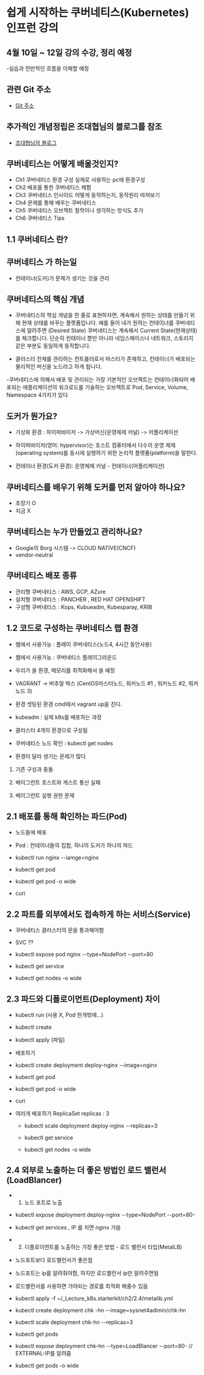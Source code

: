 # 쉽게 시작하는 쿠버네티스(Kubernetes) 인프런 강의

## 4월 10일 ~ 12일 강의 수강, 정리 예정
-실습과 전반적인 흐름을 이해할 예정

## 관련 Git 주소
- [Git 주소](https://github.com/sysnet4admin/_Lecture_k8s.starterkit)

## 추가적인 개념정립은 조대협님의 블로그를 참조
- [조대협님의 블로그](https://bcho.tistory.com/1256)

## 쿠버네티스는 어떻게 배울것인지?

- Ch1 쿠버네티스 환경 구성
실제로 사용하는 pc에 환경구성
- Ch2 배포를 통한 쿠버네티스 체험
- Ch3 쿠버네티스 인사이드
어떻게 동작하는지, 동작원리 따져보기
- Ch4 문제를 통해 배우는 쿠버네티스
- Ch5 쿠버네티스 오브젝트
철학이나 생각하는 방식도 추가
- Ch6 쿠버네티스 Tips

## 1.1 쿠버네티스 란?

## 쿠버네티스 가 하는일
- 컨테이너(도커)가 문제가 생기는 것을 관리

## 쿠버네티스의 핵심 개념
- 쿠버네티스의 핵심 개념을 한 줄로 표현하자면, 계속해서 원하는 상태를 만들기 위해 현재 상태를 바꾸는 플랫폼입니다. 예를 들어 내가 원하는 컨테이너를 쿠버네티스에 알려주면 (Desired State) 쿠버네티스는 계속해서 Current State(현재상태) 를 체크합니다. 단순히 컨테이너 뿐만 아니라 네임스페이스나 네트워크, 스토리지 같은 부분도 동일하게 동작합니다.

- 클러스터 전체를 관리하는 컨트롤러로서 마스터가 존재하고, 컨테이너가 배포되는 물리적인 머신을 노드라고 하게 됩니다.

-쿠버네티스에 의해서 배포 및 관리되는 가장 기본적인 오브젝트는 컨테이너화되어 배포되는 애플리케이션의 워크로드를 
기술하는 오브젝트로 Pod, Service, Volume, Namespace 4가지가 있다

## 도커가 뭔가요?

- 가상화 환경 : 하이퍼바이저 -> 가상머신(운영체제 커널) -> 어플리케이션 

- 하이퍼바이저(영어: hypervisor)는 호스트 컴퓨터에서 다수의 운영 체제(operating system)를 동시에 실행하기 위한 논리적 플랫폼(platform)을 말한다.

- 컨테이너 환경(도커 환경): 운영체제 커널 - 컨테이너(어플리케이션)

## 쿠버네티스를 배우기 위해 도커를 먼저 알아야 하나요?

- 초장기 O
- 지금 X 


## 쿠버네티스는 누가 만들었고 관리하나요?

- Google의 Borg 시스템 -> CLOUD NATIVE(CNCF) 
- vendor-neutral

## 쿠버네티스 배포 종류

- 관리형 쿠버네티스 : AWS, GCP, AZure
- 설치형 쿠버네티스 : PANCHER , RED HAT OPENSHIFT
- 구성형 쿠버네티스 : Kops, Kubueadm, Kubesparay, KRIB

## 1.2 코드로 구성하는 쿠버네티스 랩 환경

- 웹에서 사용가능 :  플레이 쿠버네티스(노드4, 4시간 동안사용) 
- 웹에서 사용가능 :  쿠버네티스 플레이그라운드

- 우리가 쓸 환경, 메모리를 최적화해서 쓸 예정
- VAGRANT -> 버추얼 박스 (CentOS마스터노드, 워커노드 #1 , 워커노드 #2, 워커노드 3)


- 환경 셋팅된 환경 cmd에서 vagrant up을 친다.
- kubeadm : 실제 k8s를 배포하는 과정
- 클러스터 4개의 환경으로 구성됨
- 쿠버네티스 노드 확인 : kubectl get nodes

- 환경이 달라 생기는 문제가 많다

 1. 기존 구성과 충돌

 2. 베이그런트 호스트와 게스트 통신 실패

 3. 베이그런트 실행 권한 문제


 ## 2.1 배포를 통해 확인하는 파드(Pod)

 - 노드들에 배포

 - Pod :  컨테이너들의 집합, 하나의 도커가 하나의 파드

 - kubectl run nginx --iamge=nginx

 - kubectl get pod

 - kubectl get pod -o wide

 - curi <ip>

 ## 2.2 파트를 외부에서도 접속하게 하는 서비스(Service)

 - 쿠버네티스 클러스터의 문을 통과해야함

 - SVC ??

 - kubectl expose pod nginx --type=NodePort --port=80

 - kubectl get service

 - kubectl get nodes -o wide

## 2.3 파드와 디폴로이먼트(Deployment) 차이

- kubectl run (사용 X, Pod 한개밖에...)

- kubectl create

- kubectl apply (파일)

- 배포하기

 - kubectl create deployment deploy-nginx --image=nginx

 - kubectl get pod

 - kubectl get pod -o wide

 - curi <ip>

- 여러개 배포하기 ReplicaSet replicas : 3

  - kubectl scale  deployment deploy-nginx --replicas=3

  - kubectl get service

  - kubectl get nodes -o wide

## 2.4 외부로 노출하는 더 좋은 방법인 로드 밸런서(LoadBlancer)

- 1. 노드 포트로 노출

- kubectl expose deployment deploy-nginx --type=NodePort --port=80-

- kubectl get services  , IP 를 치면 nginx 가씀

- 2. 디플로이먼트를 노출하는 가장 좋은 방법 - 로드 밸런서 타입(MetalLB)

- 노드포트보다 로드밸런서가 좋은점

- 노드포트는 ip를 알려줘야함, 하지만 로드밸런서 ip만 알려주면됨

- 로드밸런서를 사용하면 가야되는 경로를 최적화 해줄수 있음

- kubectl apply -f ~/_Lecture_k8s.starterkit/ch2/2.4/metalib.yml

- kubectl create deployment chk -hn --image=sysnet4adimin/chk-hn

- kubectl scale deployment chk-hn --replicas=3

- kubectl get pods

- kubectl expose deployment chk-hn --type=LoadBlancer --port=80- // EXTERNAL-IP를 알려줌

- kubectl get pods -o wide